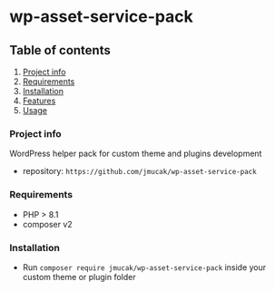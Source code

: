 # wp-asset-service-pack

## Table of contents

1. [Project info](#project-info)
2. [Requirements](#requirements)
3. [Installation](#installation)
4. [Features](#features)
5. [Usage](#usage)

### Project info

WordPress helper pack for custom theme and plugins development

- repository: `https://github.com/jmucak/wp-asset-service-pack`

### Requirements

- PHP > 8.1
- composer v2

### Installation

- Run `composer require jmucak/wp-asset-service-pack` inside your custom theme or plugin folder
